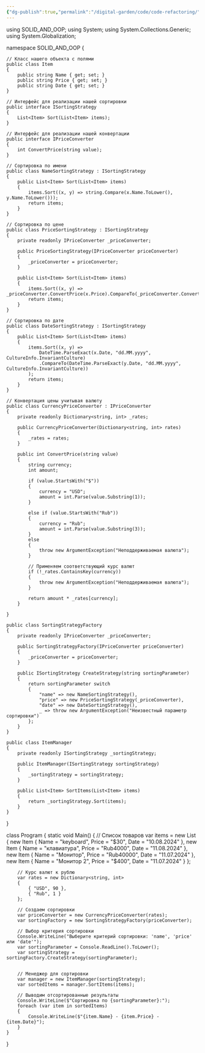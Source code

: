 ```yaml
---
{"dg-publish":true,"permalink":"/digital-garden/code/code-refactoring/","tags":["gardenEntry"]}
---
```


using SOLID_AND_OOP;
using System;
using System.Collections.Generic;
using System.Globalization;

namespace SOLID_AND_OOP
{

    // Класс нашего объекта с полями
    public class Item
    {
        public string Name { get; set; }
        public string Price { get; set; }
        public string Date { get; set; }
    }

    // Интерфейс для реализации нашей сортировки
    public interface ISortingStrategy
    {
        List<Item> Sort(List<Item> items);
    }

    // Интерфейс для реализации нашей конвертации
    public interface IPriceConverter
    {
        int ConvertPrice(string value);
    }

    // Сортировка по имени
    public class NameSortingStrategy : ISortingStrategy
    {
        public List<Item> Sort(List<Item> items)
        {
            items.Sort((x, y) => string.Compare(x.Name.ToLower(), y.Name.ToLower()));
            return items;
        }
    }

    // Сортировка по цене
    public class PriceSortingStrategy : ISortingStrategy
    {
        private readonly IPriceConverter _priceConverter;

        public PriceSortingStrategy(IPriceConverter priceConverter)
        {
            _priceConverter = priceConverter;
        }

        public List<Item> Sort(List<Item> items)
        {
            items.Sort((x, y) => _priceConverter.ConvertPrice(x.Price).CompareTo(_priceConverter.ConvertPrice(y.Price)));
            return items;
        }
    }

    // Сортировка по дате
    public class DateSortingStrategy : ISortingStrategy
    {
        public List<Item> Sort(List<Item> items)
        {
            items.Sort((x, y) =>
                DateTime.ParseExact(x.Date, "dd.MM.yyyy", CultureInfo.InvariantCulture)
                .CompareTo(DateTime.ParseExact(y.Date, "dd.MM.yyyy", CultureInfo.InvariantCulture))
            );
            return items;
        }
    }

    // Конвертация цены учитывая валюту
    public class CurrencyPriceConverter : IPriceConverter
    {
        private readonly Dictionary<string, int> _rates;

        public CurrencyPriceConverter(Dictionary<string, int> rates)
        {
            _rates = rates;
        }

        public int ConvertPrice(string value)
        {
            string currency;
            int amount;

            if (value.StartsWith("$"))
            {
                currency = "USD";
                amount = int.Parse(value.Substring(1));
            }
            
            else if (value.StartsWith("Rub"))
            {
                currency = "Rub";
                amount = int.Parse(value.Substring(3));
            }
            else
            {
                throw new ArgumentException("Неподдерживаемая валюта");
            }

            // Применяем соответствующий курс валют
            if (!_rates.ContainsKey(currency))
            {
                throw new ArgumentException("Неподдерживаемая валюта");
            }

            return amount * _rates[currency];
        }

    }

    public class SortingStrategyFactory
    {
        private readonly IPriceConverter _priceConverter;

        public SortingStrategyFactory(IPriceConverter priceConverter)
        {
            _priceConverter = priceConverter;
        }

        public ISortingStrategy CreateStrategy(string sortingParameter)
        {
            return sortingParameter switch
            {
                "name" => new NameSortingStrategy(),
                "price" => new PriceSortingStrategy(_priceConverter),
                "date" => new DateSortingStrategy(),
                _ => throw new ArgumentException("Неизвестный параметр сортировки")
            };
        }
    }

    public class ItemManager
    {
        private readonly ISortingStrategy _sortingStrategy;

        public ItemManager(ISortingStrategy sortingStrategy)
        {
            _sortingStrategy = sortingStrategy;
        }

        public List<Item> SortItems(List<Item> items)
        {
            return _sortingStrategy.Sort(items);
        }
    }

}

class Program
{
    static void Main()
    {
        // Список товаров
        var items = new List<Item>
        {
            new Item { Name = "keyboard", Price = "$30", Date = "10.08.2024" },
            new Item { Name = "клавиатура", Price = "Rub4000", Date = "11.08.2024" },
            new Item { Name = "Монитор", Price = "Rub40000", Date = "11.07.2024" },
            new Item { Name = "Монитор 2", Price = "$400", Date = "11.07.2024" }
        };

        // Курс валют к рублю
        var rates = new Dictionary<string, int>
        {
            { "USD", 90 },
            { "Rub", 1 }
        };

        // Создаем сортировки
        var priceConverter = new CurrencyPriceConverter(rates);
        var sortingFactory = new SortingStrategyFactory(priceConverter);

        // Выбор критерия сортировки
        Console.WriteLine("Выберите критерий сортировки: 'name', 'price' или 'date'");
        var sortingParameter = Console.ReadLine().ToLower();
        var sortingStrategy = sortingFactory.CreateStrategy(sortingParameter);


        // Менеджер для сортировки
        var manager = new ItemManager(sortingStrategy);
        var sortedItems = manager.SortItems(items);

        // Выводим отсортированные результаты
        Console.WriteLine($"Сортировка по {sortingParameter}:");
        foreach (var item in sortedItems)
        {
            Console.WriteLine($"{item.Name} - {item.Price} - {item.Date}");
        }
    }
}


